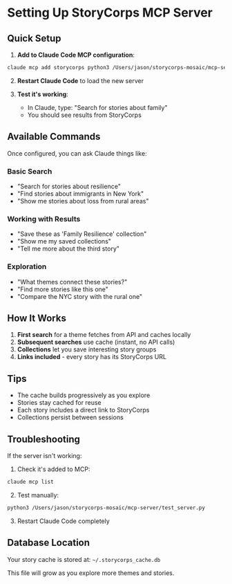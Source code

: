 # Setting Up StoryCorps MCP Server

## Quick Setup

1. **Add to Claude Code MCP configuration**:
```bash
claude mcp add storycorps python3 /Users/jason/storycorps-mosaic/mcp-server/server.py
```

2. **Restart Claude Code** to load the new server

3. **Test it's working**:
   - In Claude, type: "Search for stories about family"
   - You should see results from StoryCorps

## Available Commands

Once configured, you can ask Claude things like:

### Basic Search
- "Search for stories about resilience"
- "Find stories about immigrants in New York"
- "Show me stories about loss from rural areas"

### Working with Results
- "Save these as 'Family Resilience' collection"
- "Show me my saved collections"
- "Tell me more about the third story"

### Exploration
- "What themes connect these stories?"
- "Find more stories like this one"
- "Compare the NYC story with the rural one"

## How It Works

1. **First search** for a theme fetches from API and caches locally
2. **Subsequent searches** use cache (instant, no API calls)
3. **Collections** let you save interesting story groups
4. **Links included** - every story has its StoryCorps URL

## Tips

- The cache builds progressively as you explore
- Stories stay cached for reuse
- Each story includes a direct link to StoryCorps
- Collections persist between sessions

## Troubleshooting

If the server isn't working:

1. Check it's added to MCP:
```bash
claude mcp list
```

2. Test manually:
```bash
python3 /Users/jason/storycorps-mosaic/mcp-server/test_server.py
```

3. Restart Claude Code completely

## Database Location

Your story cache is stored at: `~/.storycorps_cache.db`

This file will grow as you explore more themes and stories.